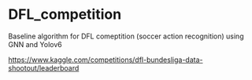 # DFL_competition
Baseline algorithm for DFL comeptition (soccer action recognition) using GNN and Yolov6 

https://www.kaggle.com/competitions/dfl-bundesliga-data-shootout/leaderboard
